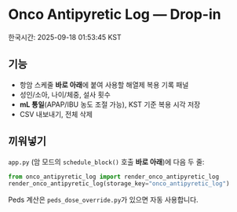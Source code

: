 
# Onco Antipyretic Log — Drop-in
한국시간: 2025-09-18 01:53:45 KST

## 기능
- 항암 스케줄 **바로 아래**에 붙여 사용할 해열제 복용 기록 패널
- 성인/소아, 나이/체중, 설사 횟수
- **mL 통일**(APAP/IBU 농도 조절 가능), KST 기준 복용 시각 저장
- CSV 내보내기, 전체 삭제

## 끼워넣기
`app.py` (암 모드의 `schedule_block()` 호출 **바로 아래**)에 다음 두 줄:
```python
from onco_antipyretic_log import render_onco_antipyretic_log
render_onco_antipyretic_log(storage_key="onco_antipyretic_log")
```

Peds 계산은 `peds_dose_override.py`가 있으면 자동 사용합니다.

